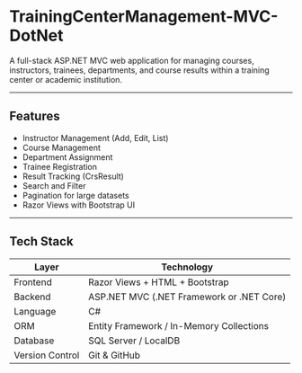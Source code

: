 # TrainingCenterManagement-MVC-DotNet

A full-stack ASP.NET MVC web application for managing courses, instructors, trainees, departments, and course results within a training center or academic institution.

---

##  Features

-  Instructor Management (Add, Edit, List)
-  Course Management
-  Department Assignment
-  Trainee Registration
-  Result Tracking (CrsResult)
-  Search and Filter
-  Pagination for large datasets
-  Razor Views with Bootstrap UI


---

##  Tech Stack

| Layer         | Technology               |
|---------------|---------------------------|
| Frontend      | Razor Views + HTML + Bootstrap |
| Backend       | ASP.NET MVC (.NET Framework or .NET Core) |
| Language      | C# |
| ORM           | Entity Framework / In-Memory Collections |
| Database      | SQL Server / LocalDB |
| Version Control | Git & GitHub |
